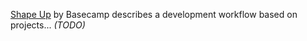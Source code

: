 [Shape Up](https://basecamp.com/shapeup) by Basecamp describes a development workflow based on projects... _(TODO)_